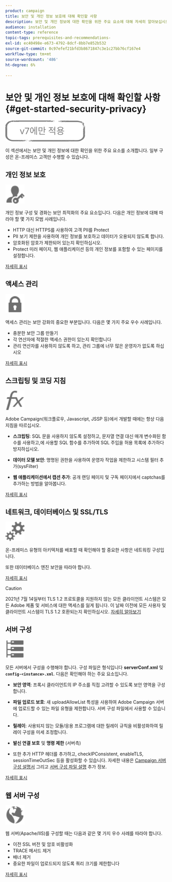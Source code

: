 ```yaml
---
product: campaign
title: 보안 및 개인 정보 보호에 대해 확인할 사항
description: 보안 및 개인 정보에 대한 확인을 위한 주요 요소에 대해 자세히 알아보십시오.
audience: installation
content-type: reference
topic-tags: prerequisites-and-recommendations-
exl-id: ec40498e-e673-4792-8dcf-8bb7e852b532
source-git-commit: 0c97efef21bfd3b8671847c3e1c27bb76cf167e4
workflow-type: tm+mt
source-wordcount: '486'
ht-degree: 6%

---
```


# 보안 및 개인 정보 보호에 대해 확인할 사항{#get-started-security-privacy}

![](../../assets/v7-only.svg)

이 섹션에서는 보안 및 개인 정보에 대한 확인을 위한 주요 요소를 소개합니다. 일부 구성은 온-프레미스 고객만 수행할 수 있습니다.

## 개인 정보 보호

<img src="assets/do-not-localize/icon_privacy.svg" width="60px">

개인 정보 구성 및 경화는 보안 최적화의 주요 요소입니다. 다음은 개인 정보에 대해 따라야 할 몇 가지 모범 사례입니다.

* HTTP 대신 HTTPS를 사용하여 고객 PII를 Protect
* PII 보기 제한을 사용하여 개인 정보를 보호하고 데이터가 오용되지 않도록 합니다.
* 암호화된 암호가 제한되어 있는지 확인하십시오.
* Protect 미러 페이지, 웹 애플리케이션 등의 개인 정보를 포함할 수 있는 페이지를 설정합니다.

[자세히 표시](../../installation/using/privacy.md)

## 액세스 관리

<img src="assets/do-not-localize/icon_access.svg" width="60px">

액세스 관리는 보안 강화의 중요한 부분입니다. 다음은 몇 가지 주요 우수 사례입니다.

* 충분한 보안 그룹 만들기
* 각 연산자에 적절한 액세스 권한이 있는지 확인합니다
* 관리 연산자를 사용하지 않도록 하고, 관리 그룹에 너무 많은 운영자가 없도록 하십시오

[자세히 표시](../../installation/using/access-management.md)

## 스크립팅 및 코딩 지침

<img src="assets/do-not-localize/icon_scripting.svg" width="60px">

Adobe Campaign(워크플로우, Javascript, JSSP 등)에서 개발할 때에는 항상 다음 지침을 따르십시오.

* **스크립팅**: SQL 문을 사용하지 않도록 설정하고, 문자열 연결 대신 매개 변수화된 함수를 사용하고,에 사용할 SQL 함수를 추가하여 SQL 주입을 허용 목록에 추가하다 방지하십시오.

* **데이터 모델 보안**: 명명된 권한을 사용하여 운영자 작업을 제한하고 시스템 필터 추가(sysFilter)

* **웹 애플리케이션에서 캡션 추가**: 공개 랜딩 페이지 및 구독 페이지에서 captchas를 추가하는 방법을 알아봅니다.

[자세히 표시](../../installation/using/scripting-coding-guidelines.md)

## 네트워크, 데이터베이스 및 SSL/TLS

<img src="assets/do-not-localize/icon_network.svg" width="60px">

온-프레미스 유형의 아키텍처를 배포할 때 확인해야 할 중요한 사항은 네트워킹 구성입니다.

또한 데이터베이스 엔진 보안을 따라야 합니다.

[자세히 표시](../../installation/using/network-database.md)

>[!CAUTION]
>
>2021년 7월 14일부터 TLS 1.2 프로토콜을 지원하지 않는 모든 클라이언트 시스템은 모든 Adobe 제품 및 서비스에 대한 액세스를 잃게 됩니다. 이 날짜 이전에 모든 사용자 및 클라이언트 시스템이 TLS 1.2 호환되는지 확인하십시오. [자세히 알아보기](https://helpx.adobe.com/x-productkb/multi/eol-tls-support.html)

## 서버 구성

<img src="assets/do-not-localize/icon_server.svg" width="60px">

모든 서버에서 구성을 수행해야 합니다. 구성 파일은 형식입니다 **serverConf.xml** 및 **`config-<instance>.xml`**. 다음은 확인해야 하는 주요 요소입니다.

* **보안 영역**: 프록시 클라이언트의 IP 주소를 직접 고려할 수 있도록 보안 영역을 구성합니다.

* **파일 업로드 보호**: 새 uploadAllowList 특성을 사용하여 Adobe Campaign 서버에 업로드할 수 있는 파일 유형을 제한합니다. 서버 구성 파일에서 사용할 수 있습니다.

* **릴레이**: 사용되지 않는 모듈/응용 프로그램에 대한 릴레이 규칙을 비활성화하여 릴레이 구성을 미세 조정합니다.

* **발신 연결 보호** 및 **명령 제한** (서버측)

* 또한 추가 HTTP 헤더를 추가하고, checkIPConsistent, enableTLS, sessionTimeOutSec 등을 활성화할 수 있습니다. 자세한 내용은 [Campaign 서버 구성 설명서](../../installation/using/configuring-campaign-server.md) 그리고 [서버 구성 파일 설명](../../installation/using/the-server-configuration-file.md) 추가 정보.

[자세히 표시](../../installation/using/server-configuration.md)

## 웹 서버 구성

<img src="assets/do-not-localize/icon_web.svg" width="60px">

웹 서버(Apache/IIS)를 구성할 때는 다음과 같은 몇 가지 우수 사례를 따라야 합니다.

* 이전 SSL 버전 및 암호 비활성화
* TRACE 메서드 제거
* 배너 제거
* 중요한 파일이 업로드되지 않도록 쿼리 크기를 제한합니다

[자세히 표시](../../installation/using/web-server-configuration.md)
